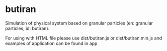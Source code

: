 # butiran
Simulation of physical system based on granular particles (en: granular particles, id: butiran).

For using with HTML file please use
	dist/butiran.js
or
	dist/butiran.min.js
and examples of application can be found in
	app


